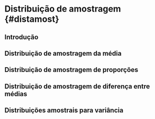 # Distribuição de amostragem {#distamost}

## Introdução

## Distribuição de amostragem da média

## Distribuição de amostragem de proporções

## Distribuição de amostragem de diferença entre médias

## Distribuições amostrais para variância
